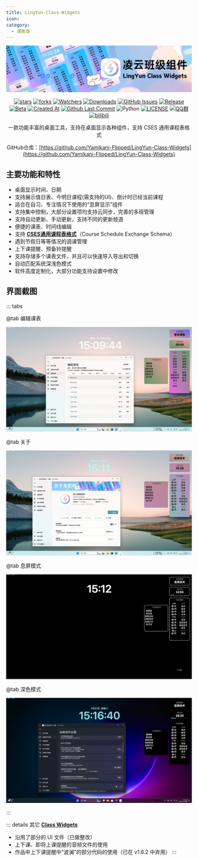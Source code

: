 ```yaml
---
title: LingYun-Class-Widgets
icon: 
category:
  - 课表类
---
```


<div align="center">

![Banner](https://raw.githubusercontent.com/Yamikani-Flipped/LingYun-Class-Widgets/main/Resource/png/%E5%87%8C%E4%BA%91%E7%8F%AD%E7%BA%A7%E7%BB%84%E4%BB%B6.png)

[![stars](https://img.shields.io/github/stars/Yamikani-Flipped/LingYun-Class-Widgets?label=Stars)](https://github.com/Yamikani-Flipped/LingYun-Class-Widgets) [![forks](https://img.shields.io/github/forks/Yamikani-Flipped/LingYun-Class-Widgets?label=Forks)](https://github.com/Yamikani-Flipped/LingYun-Class-Widgets) [![Watchers](https://img.shields.io/github/watchers/Yamikani-Flipped/LingYun-Class-Widgets?style=social)](https://github.com/Yamikani-Flipped/LingYun-Class-Widgets/watchers) [![Downloads](https://img.shields.io/github/downloads/Yamikani-Flipped/LingYun-Class-Widgets/total?style=social&label=Downloads&logo=github)](https://github.com/Yamikani-Flipped/LingYun-Class-Widgets/releases/latest) [![GitHub Issues](https://img.shields.io/github/issues-search/Yamikani-Flipped/LingYun-Class-Widgets?query=is%3Aopen&style=flat&logo=github&label=Issues&color=%233fb950)](https://github.com/Yamikani-Flipped/LingYun-Class-Widgets/issues) [![Release](https://img.shields.io/github/v/release/Yamikani-Flipped/LingYun-Class-Widgets?style=flat&color=%233fb950&label=正式版)](https://github.com/Yamikani-Flipped/LingYun-Class-Widgets/releases/latest)  [![Beta](https://img.shields.io/github/v/release/Yamikani-Flipped/LingYun-Class-Widgets?include_prereleases&style=flat&label=测试版)](https://github.com/Yamikani-Flipped/LingYun-Class-Widgets/releases) [![Created At](https://img.shields.io/github/created-at/Yamikani-Flipped/LingYun-Class-Widgets)](https://github.com/Yamikani-Flipped/LingYun-Class-Widgets) [![Github Last Commit](https://img.shields.io/github/last-commit/Yamikani-Flipped/LingYun-Class-Widgets)](https://github.com/Yamikani-Flipped/LingYun-Class-Widgets/commits/main/) ![Python](https://img.shields.io/badge/Python-3776AB?logo=python&logoColor=white&style=flat) [![LICENSE](https://img.shields.io/badge/License-GPL--3.0-red.svg "LICENSE")](https://github.com/Yamikani-Flipped/LingYun-Class-Widgets/blob/main/LICENSE) [![QQ群](https://img.shields.io/badge/-QQ%E7%BE%A4%EF%BD%9C917509031-blue?style=flat&logo=QQ)](https://qm.qq.com/q/BDeDL7K8kE) [![bilibili](https://img.shields.io/badge/-UP%E4%B8%BB%EF%BD%9C%E7%8E%8B%E6%A3%8B%E7%88%B1%E7%A7%91%E6%8A%80-%23FB7299?style=flat&logo=bilibili)](https://space.bilibili.com/627622081)

一款功能丰富的桌面工具，支持在桌面显示各种组件，支持 CSES 通用课程表格式

GitHub仓库：[https://github.com/Yamikani-Flipped/LingYun-Class-Widgets](https://github.com/Yamikani-Flipped/LingYun-Class-Widgets)

<SiteInfo
  name="LingYun-Class-Widgets 官网"
  desc="临时官网，建设中"
  url="https://lingyun-6e2.pages.dev/"
  logo="https://raw.githubusercontent.com/Yamikani-Flipped/LingYun-Class-Widgets/main/LINGYUN.ico"
  repo="https://github.com/Yamikani-Flipped/LingYun-Class-Widgets"
  preview=""
/>

</div>

<BiliBili bvid="BV1hGrnYDEhN" />

## 主要功能和特性
- 桌面显示时间、日期
- 支持展示值日表、今明日课程(需支持的UI)、倒计时已经当前课程
- 适合在自习、专注情况下使用的“息屏显示”组件
- 支持集中控制，大部分设置项均支持云同步，完善的多班管理
- 支持自动更新、手动更新，支持不同的更新频道
- 便捷的课表、时间线编辑
- 支持 [**CSES通用课程表格式**](https://github.com/SmartTeachCN/CSES)（Course Schedule Exchange Schema）
- 遇到节假日等等情况的调课管理
- 上下课提醒、预备铃提醒
- 支持存储多个课表文件，并且可以快速导入导出和切换
- 自动匹配系统深浅色模式
- 软件高度定制化，大部分功能支持设置中修改

## 界面截图
::: tabs

@tab 编辑课表

![编辑课表](https://raw.githubusercontent.com/Yamikani-Flipped/LingYun-Class-Widgets/main/Resource/png/png1.png)

@tab 关于

![关于](https://raw.githubusercontent.com/Yamikani-Flipped/LingYun-Class-Widgets/main/Resource/png/png2.png)

@tab 息屏模式

![息屏模式](https://raw.githubusercontent.com/Yamikani-Flipped/LingYun-Class-Widgets/main/Resource/png/png3.png)

@tab 深色模式

![深色模式](https://raw.githubusercontent.com/Yamikani-Flipped/LingYun-Class-Widgets/main/Resource/png/png4.png)

:::

::: details 其它
[**Class Widgets**](https://github.com/Class-Widgets/Class-Widgets)

- 沿用了部分的 UI 文件（已做整改）
- 上下课、即将上课提醒的音频文件的使用
- 作品中上下课提醒中“波澜”的部分代码的使用（已在 v1.6.2 中弃用）
:::
